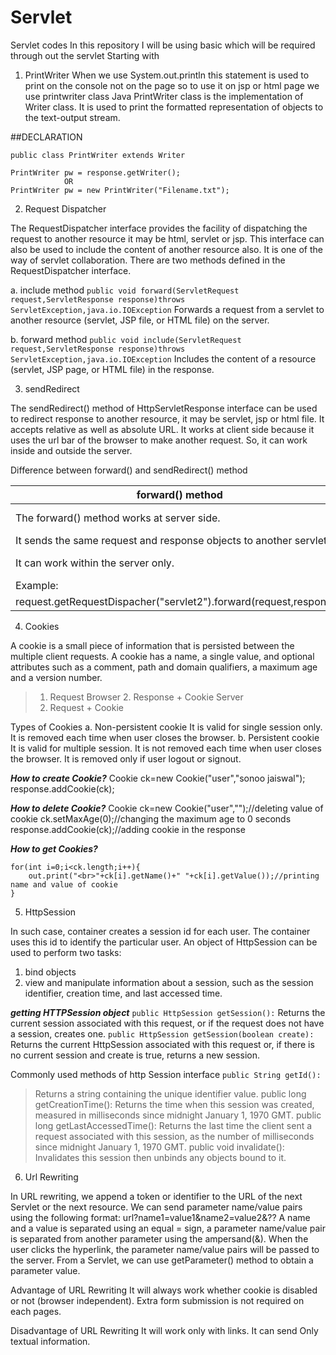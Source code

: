 # Servlet
Servlet codes
In this repository I will be using basic which will be required through out the servlet
Starting with
1. PrintWriter
	When we use System.out.println this statement is used to print on the console not on the page so to use it on jsp or html page we use printwriter class
Java PrintWriter class is the implementation of Writer class. It is used to print the formatted representation of objects to the text-output stream.

##DECLARATION
```
public class PrintWriter extends Writer

PrintWriter pw = response.getWriter();
			OR
PrintWriter pw = new PrintWriter("Filename.txt");
```


2. Request Dispatcher

The RequestDispatcher interface provides the facility of dispatching the request to another resource it may be html, servlet or jsp. 
This interface can also be used to include the content of another resource also. 
It is one of the way of servlet collaboration.
There are two methods defined in the RequestDispatcher interface.

a. include method
`public void forward(ServletRequest request,ServletResponse response)throws ServletException,java.io.IOException`
	Forwards a request from a servlet to another resource (servlet, JSP file, or HTML file) on the server.

b. forward method
`public void include(ServletRequest request,ServletResponse response)throws ServletException,java.io.IOException`
	Includes the content of a resource (servlet, JSP page, or HTML file) in the response.


3. sendRedirect

The sendRedirect() method of HttpServletResponse interface can be used to redirect response to another resource,
it may be servlet, jsp or html file.
It accepts relative as well as absolute URL.
It works at client side because it uses the url bar of the browser to make another request.
So, it can work inside and outside the server.

Difference between forward() and sendRedirect() method

forward() method|sendRedirect() method
----------------|---------------------
The forward() method works at server side.|The sendRedirect() method works at client side.
It sends the same request and response objects to another servlet.|always sends a new request.
It can work within the server only.|It can be used within and outside the server.
Example:|Example: 
request.getRequestDispacher("servlet2").forward(request,response);|response.sendRedirect("servlet2");


4. Cookies

A cookie is a small piece of information that is persisted between the multiple client requests.
A cookie has a name, a single value, and optional attributes such as a comment, path and domain qualifiers, a maximum age and a version number.
>	 1. Request
>Browser 2. Response + Cookie   Server
>	 3. Request + Cookie
 
Types of Cookies
    a. Non-persistent cookie
	It is valid for single session only.
	It is removed each time when user closes the browser.
    b. Persistent cookie
 	It is valid for multiple session.
 	It is not removed each time when user closes the browser.
 	It is removed only if user logout or signout.
 
***How to create Cookie?***
Cookie ck=new Cookie("user","sonoo jaiswal");
response.addCookie(ck);

***How to delete Cookie?***
Cookie ck=new Cookie("user","");//deleting value of cookie
ck.setMaxAge(0);//changing the maximum age to 0 seconds
response.addCookie(ck);//adding cookie in the response  
 
***How to get Cookies?***
```Cookie ck[]=request.getCookies();  
for(int i=0;i<ck.length;i++){  
	out.print("<br>"+ck[i].getName()+" "+ck[i].getValue());//printing name and value of cookie  
}
```

5. HttpSession

In such case, container creates a session id for each user.
The container uses this id to identify the particular user.
An object of HttpSession can be used to perform two tasks:
1. bind objects
2. view and manipulate information about a session, such as the session identifier, creation time, and last accessed time. 

***getting HTTPSession object***
```public HttpSession getSession():```
	Returns the current session associated with this request, or if the request does not have a session, creates one.
```public HttpSession getSession(boolean create):```
	Returns the current HttpSession associated with this request or, if there is no current session and create is true,
 	returns a new session.

Commonly used methods of http Session interface
```public String getId():```
>	Returns a string containing the unique identifier value.
public long getCreationTime():
	Returns the time when this session was created, measured in milliseconds since midnight January 1, 1970 GMT.
public long getLastAccessedTime():
	Returns the last time the client sent a request associated with this session,
	as the number of milliseconds since midnight January 1, 1970 GMT.
public void invalidate():
	Invalidates this session then unbinds any objects bound to it.
    
    
6. Url Rewriting

In URL rewriting, we append a token or identifier to the URL of the next Servlet or the next resource. 
We can send parameter name/value pairs using the following format:
url?name1=value1&name2=value2&??
A name and a value is separated using an equal = sign, 
a parameter name/value pair is separated from another parameter using the ampersand(&).
When the user clicks the hyperlink, the parameter name/value pairs will be passed to the server.
From a Servlet, we can use getParameter() method to obtain a parameter value.

Advantage of URL Rewriting
	It will always work whether cookie is disabled or not (browser independent).
	Extra form submission is not required on each pages.

Disadvantage of URL Rewriting
	It will work only with links.
	It can send Only textual information.
